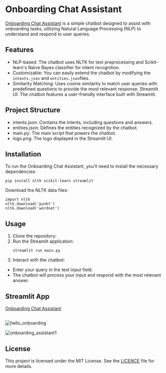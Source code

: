 # Onboarding Chat Assistant
[Onboarding Chat Assistant](https://appchatassistant.streamlit.app) is a simple chatbot designed to assist with onboarding tasks, utilizing Natural Language Processing (NLP) to understand and respond to user queries.
## Features
+ NLP-based: The chatbot uses NLTK for text preprocessing and Scikit-learn's Naive Bayes classifier for intent recognition.
+ Customizable: You can easily extend the chatbot by modifying the `intents.json` and ` entities.json `files.
+ Similarity Matching: Uses cosine similarity to match user queries with predefined questions to provide the most relevant response.
Streamlit UI: The chatbot features a user-friendly interface built with Streamlit.

## Project Structure
+ intents.json: Contains the intents, including questions and answers.
+ entities.json: Defines the entities recognized by the chatbot.
+ main.py: The main script that powers the chatbot.
+ logo.png: The logo displayed in the Streamlit UI.

## Installation
To run the Onboarding Chat Assistant, you'll need to install the necessary dependencies:

```
pip install nltk scikit-learn streamlit
```

Download the NLTK data files:

```
import nltk
nltk.download('punkt')
nltk.download('wordnet')
```
## Usage
1. Clone the repository:
2. Run the Streamlit application:
   ```
   streamlit run main.py
   ```
 3. Interact with the chatbot:

+ Enter your query in the text input field.
+ The chatbot will process your input and respond with the most relevant answer.

## Streamlit App
[Onboarding Chat Assistant ](https://appchatassistant.streamlit.app)

  ## 

![hello_onboarding](https://github.com/user-attachments/assets/cc74e9a7-70be-4499-a036-eb3b18142e51)


![onboarding_assistant1](https://github.com/user-attachments/assets/d2f379f3-bb81-4bd1-b1c6-caf8b02ba395)


## License
This project is licensed under the MIT License. See the [LICENCE](https://github.com/git/git-scm.com/blob/main/MIT-LICENSE.txt) file for more details.
   
